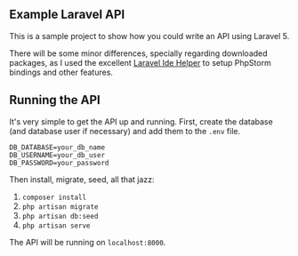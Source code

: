 ## Example Laravel API

 This is a sample project to show how you could write an API using Laravel 5.

 There will be some minor differences, specially regarding downloaded packages, as I used the
 excellent [Laravel Ide Helper](https://github.com/barryvdh/laravel-ide-helper) to setup
 PhpStorm bindings and other features.

## Running the API

It's very simple to get the API up and running. First, create the database (and database
user if necessary) and add them to the `.env` file.

```
DB_DATABASE=your_db_name
DB_USERNAME=your_db_user
DB_PASSWORD=your_password
```

Then install, migrate, seed, all that jazz:

1. `composer install`
2. `php artisan migrate`
3. `php artisan db:seed`
4. `php artisan serve`

The API will be running on `localhost:8000`.